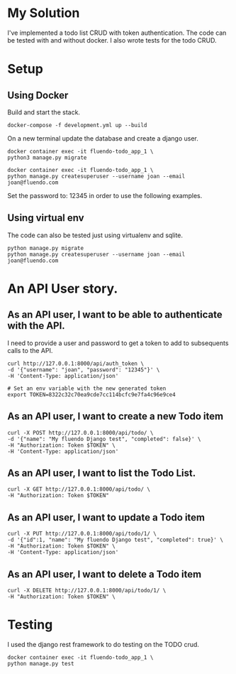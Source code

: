 # My Solution

I've implemented a todo list CRUD with token authentication. 
The code can be tested with and without docker.
I also wrote tests for the todo CRUD.


# Setup

## Using Docker

Build and start the stack.

    docker-compose -f development.yml up --build

On a new terminal update the database and create a django user.

    docker container exec -it fluendo-todo_app_1 \
    python3 manage.py migrate
    
    docker container exec -it fluendo-todo_app_1 \
    python manage.py createsuperuser --username joan --email joan@fluendo.com

Set the password to: 12345 in order to use the following examples.
    

## Using virtual env

The code can also be tested just using virtualenv and sqlite.

    python manage.py migrate
    python manage.py createsuperuser --username joan --email joan@fluendo.com


# An API User story.


## As an API user, I want to be able to authenticate with the API.


I need to provide a user and password to get a token to add to subsequents calls to the API.

    curl http://127.0.0.1:8000/api/auth_token \
    -d '{"username": "joan", "password": "12345"}' \
    -H 'Content-Type: application/json'

    # Set an env variable with the new generated token
    export TOKEN=8322c32c70ea9cde7cc114bcfc9e7fa4c96e9ce4

## As an API user, I want to create a new Todo item

    curl -X POST http://127.0.0.1:8000/api/todo/ \
    -d '{"name": "My fluendo Django test", "completed": false}' \
    -H "Authorization: Token $TOKEN" \
    -H 'Content-Type: application/json'
    

## As an API user, I want to list the Todo  List.

    curl -X GET http://127.0.0.1:8000/api/todo/ \
    -H "Authorization: Token $TOKEN"


## As an API user, I want to update a Todo item

    curl -X PUT http://127.0.0.1:8000/api/todo/1/ \
    -d '{"id":1, "name": "My fluendo Django test", "completed": true}' \
    -H "Authorization: Token $TOKEN" \
    -H 'Content-Type: application/json'

## As an API user, I want to delete a Todo item

    curl -X DELETE http://127.0.0.1:8000/api/todo/1/ \
    -H "Authorization: Token $TOKEN" \
    

# Testing

I used the django rest framework to do testing on the TODO crud.

    docker container exec -it fluendo-todo_app_1 \
    python manage.py test
